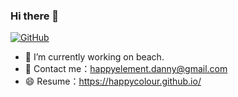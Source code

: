### Hi there 👋
[![GitHub](https://github-readme-stats.vercel.app/api?username=HappyColour)]()
- 🔭 I’m currently working on beach.
- 💬 Contact me：happyelement.danny@gmail.com
- 😄 Resume：https://happycolour.github.io/
<!--
**HappyColour/HappyColour** is a ✨ _special_ ✨ repository because its `README.md` (this file) appears on your GitHub profile.

Here are some ideas to get you started:

- 🔭 I’m currently working on ...
- 🌱 I’m currently learning ...
- 👯 I’m looking to collaborate on ...
- 🤔 I’m looking for help with ...
- 💬 Ask me about ...
- 📫 How to reach me: ...
- 😄 Pronouns: ...
- ⚡ Fun fact: ...
-->
